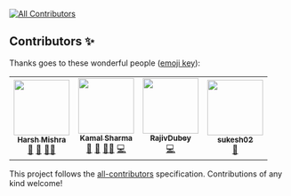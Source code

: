 <!-- ALL-CONTRIBUTORS-BADGE:START - Do not remove or modify this section -->
[![All Contributors](https://img.shields.io/badge/all_contributors-4-orange.svg?style=flat-square)](#contributors-)
<!-- ALL-CONTRIBUTORS-BADGE:END -->

## Contributors ✨

Thanks goes to these wonderful people ([emoji key](https://allcontributors.org/docs/en/emoji-key)):

<!-- ALL-CONTRIBUTORS-LIST:START - Do not remove or modify this section -->
<!-- prettier-ignore-start -->
<!-- markdownlint-disable -->
<table>
  <tr>
    <td align="center"><a href="http://harshcasper.github.io"><img src="https://avatars.githubusercontent.com/u/47351025?v=4?s=100" width="100px;" alt=""/><br /><sub><b>Harsh Mishra</b></sub></a><br /><a href="https://github.com/DSC-SIST/Discord-Bot/commits?author=HarshCasper" title="Documentation">📖</a> <a href="#maintenance-HarshCasper" title="Maintenance">🚧</a> <a href="#mentoring-HarshCasper" title="Mentoring">🧑‍🏫</a></td>
    <td align="center"><a href="https://www.linkedin.com/in/kamaldgrt/"><img src="https://avatars.githubusercontent.com/u/43444282?v=4?s=100" width="100px;" alt=""/><br /><sub><b>Kamal Sharma</b></sub></a><br /><a href="https://github.com/DSC-SIST/Discord-Bot/commits?author=KamalDGRT" title="Documentation">📖</a> <a href="#maintenance-KamalDGRT" title="Maintenance">🚧</a> <a href="#mentoring-KamalDGRT" title="Mentoring">🧑‍🏫</a> <a href="https://github.com/DSC-SIST/Discord-Bot/commits?author=KamalDGRT" title="Code">💻</a></td>
    <td align="center"><a href="https://github.com/rajiv8"><img src="https://avatars.githubusercontent.com/u/59121796?v=4?s=100" width="100px;" alt=""/><br /><sub><b>RajivDubey</b></sub></a><br /><a href="https://github.com/DSC-SIST/Discord-Bot/commits?author=rajiv8" title="Code">💻</a></td>
    <td align="center"><a href="https://github.com/sukesh02"><img src="https://avatars.githubusercontent.com/u/63833605?v=4?s=100" width="100px;" alt=""/><br /><sub><b>sukesh02</b></sub></a><br /><a href="https://github.com/DSC-SIST/Discord-Bot/commits?author=sukesh02" title="Documentation">📖</a></td>
  </tr>
</table>

<!-- markdownlint-restore -->
<!-- prettier-ignore-end -->

<!-- ALL-CONTRIBUTORS-LIST:END -->

This project follows the [all-contributors](https://github.com/all-contributors/all-contributors) specification. Contributions of any kind welcome!
